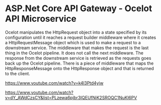 # ASP.Net Core API Gateway - Ocelot API Microservice

Ocelot manipulates the HttpRequest object into a state specified by its configuration until it reaches a request builder middleware where it creates a HttpRequestMessage object which is used to make a request to a downstream service. The middleware that makes the request is the last thing in the Ocelot pipeline. It does not call the next middleware. The response from the downstream service is retrieved as the requests goes back up the Ocelot pipeline. There is a piece of middleware that maps the HttpResponseMessage onto the HttpResponse object and that is returned to the client.


https://www.youtube.com/watch?v=k4l3Ptd4yjw

https://www.youtube.com/watch?v=dY_AWdCzsCY&list=PLzewa6pjbr3IQEUfNiK2SROQC1NuKl6PV

